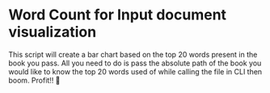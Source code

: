 # Word Count for Input document visualization

This script will create a bar chart based on the top 20 words present in the book you pass. All you need to do is pass the absolute path of the book you would like to know the top 20 words used of while calling the file in CLI then boom. Profit!! 🤑
